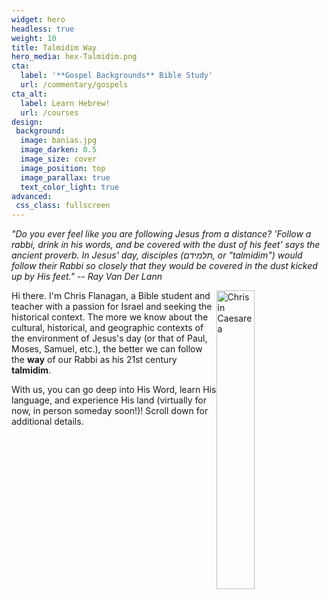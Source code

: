 ```yaml
---
widget: hero
headless: true
weight: 10
title: Talmidim Way
hero_media: hex-Talmidim.png
cta:
  label: '**Gospel Backgrounds** Bible Study'
  url: /commentary/gospels
cta_alt:
  label: Learn Hebrew!
  url: /courses
design:
 background:
  image: banias.jpg
  image_darken: 0.5
  image_size: cover
  image_position: top
  image_parallax: true
  text_color_light: true
advanced:
 css_class: fullscreen
---
```

_"Do you ever feel like you are following Jesus from a distance?  'Follow a rabbi, drink in his words, and be covered with the dust of his feet' says the ancient proverb.
In Jesus' day, disciples (תלמידם, or "talmidim") would follow their Rabbi so closely that they would be covered in the dust kicked up by His feet." -- Ray Van Der Lann_

<img src="/home/hero_files/cf-caesarea-crop.jpg" alt="Chris in Caesarea" width="35%" style="float:right"/>


Hi there.  I'm Chris Flanagan, a Bible student and teacher with a passion for Israel and seeking the historical context.  The more we know about the cultural, historical, and geographic contexts of the environment of  Jesus's day (or that of Paul, Moses, Samuel, etc.), the better we can follow the **way** of our Rabbi as his 21st century **talmidim**.

With us, you can go deep into His Word, learn His language, and experience His land (virtually for now, in person someday soon!)! Scroll down for additional details.

